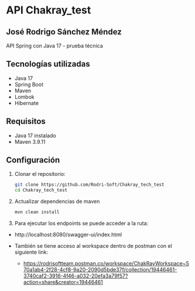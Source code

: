 # API Chakray_test 
## José Rodrigo Sánchez Méndez

API Spring con Java 17 - prueba técnica

## Tecnologías utilizadas
- Java 17
- Spring Boot
- Maven
- Lombok
- Hibernate 

## Requisitos
- Java 17 instalado
- Maven 3.9.11 

## Configuración
1. Clonar el repositorio:
   ```bash
   git clone https://github.com/Rodri-Soft/Chakray_tech_test
   cd Chakray_tech_test
   
2. Actualizar dependencias de maven
   ```bash
   mvn clean install

3. Para ejecutar los endpoints se puede acceder a la ruta:
  - http://localhost:8080/swagger-ui/index.html

  - También se tiene acceso al workspace dentro de postman con el siguiente link:
     - https://rodrisoftteam.postman.co/workspace/ChakRayWorkspace~570a1ab4-2f28-4cf8-9a20-2090d5bde37f/collection/19446461-3740caf2-3916-4f46-a032-20efa3a79f57?action=share&creator=19446461
   




